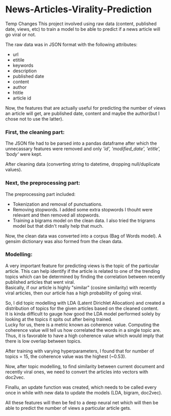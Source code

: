 # News-Articles-Virality-Prediction
Temp Changes
This project involved using raw data (content, published date, views, etc) to train a model to be able to predict if a news article will go viral or not. 

The raw data was in JSON format with the following attributes:
 * url
 * etitile
 * keywords
 * description
 * published date
 * content
 * author
 * htitle
 * article id
 
Now, the features that are actually useful for predicting the number of views an article will get, are published date, content and maybe the author(but I chose not to use the latter).

### First, the cleaning part:
The JSON file had to be parsed into a pandas dataframe after which the unnecassary features were removed and only _'id', 'modified_date', 'etitle', 'body'_ were kept.

After cleaning data (converting string to datetime, dropping null/duplicate values).

### Next, the preprocessing part:
The preprocessing part included:
 * Tokenization and removal of punctuations.
 * Removing stopwords. I added some extra stopwords I thouht were relevant and then removed all stopwords.
 * Training a bigrams model on the clean data. I also tried the trigrams model but that didn't really help that much.

Now, the clean data was converted into a corpus (Bag of Words model). A gensim dictionary was also formed from the clean data.

### Modelling:
A very important feature for predicting views is the topic of the particular article. This can help identify if the article is related to one of the trending topics which can be determined by finding the correlation between recently published articles that went viral.  
Basically, if our article is highly "similar" (cosine similarity) with recently viral articles, then our article has a high probability of going viral.  

So, I did topic modelling with LDA (Latent Dirichlet Allocation) and created a distribution of topics for the given articles based on the cleaned content.  
It is kinda difficult to gauge how good the LDA model performed solely by looking at the topics it spits out after being trained.  
Lucky for us, there is a metric known as coherence value. Computing the coherence value will tell us how correlated the words in a single topic are. Thus, it is favorable to have a high coherence value which would imply that there is low overlap between topics.

After training with varying hyperparameters, I found that for number of topics = 15, the coherence value was the highest (~0.53).

Now, after topic modelling, to find similarity between current document and recently viral ones, we need to convert the articles into vectors with doc2vec.

Finallu, an update function was created, which needs to be called every once in while with new data to update the models (LDA, bigram, doc2vec). 

All these features will then be fed to a deep neural net which will then be able to predict the number of views a particular article gets.
